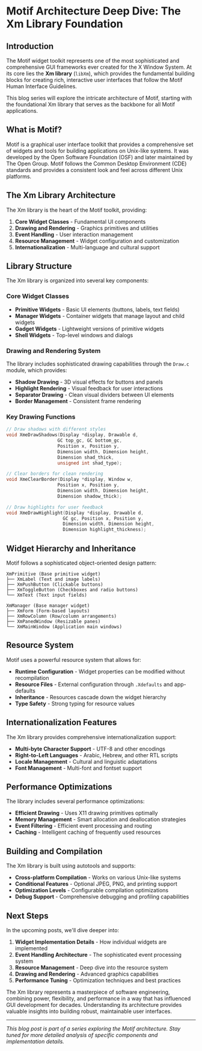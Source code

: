 # Motif Architecture Deep Dive: The Xm Library Foundation

## Introduction

The Motif widget toolkit represents one of the most sophisticated and comprehensive GUI frameworks ever created for the X Window System. At its core lies the **Xm library** (`libXm`), which provides the fundamental building blocks for creating rich, interactive user interfaces that follow the Motif Human Interface Guidelines.

This blog series will explore the intricate architecture of Motif, starting with the foundational Xm library that serves as the backbone for all Motif applications.

## What is Motif?

Motif is a graphical user interface toolkit that provides a comprehensive set of widgets and tools for building applications on Unix-like systems. It was developed by the Open Software Foundation (OSF) and later maintained by The Open Group. Motif follows the Common Desktop Environment (CDE) standards and provides a consistent look and feel across different Unix platforms.

## The Xm Library Architecture

The Xm library is the heart of the Motif toolkit, providing:

1. **Core Widget Classes** - Fundamental UI components
2. **Drawing and Rendering** - Graphics primitives and utilities
3. **Event Handling** - User interaction management
4. **Resource Management** - Widget configuration and customization
5. **Internationalization** - Multi-language and cultural support

## Library Structure

The Xm library is organized into several key components:

### Core Widget Classes

- **Primitive Widgets** - Basic UI elements (buttons, labels, text fields)
- **Manager Widgets** - Container widgets that manage layout and child widgets
- **Gadget Widgets** - Lightweight versions of primitive widgets
- **Shell Widgets** - Top-level windows and dialogs

### Drawing and Rendering System

The library includes sophisticated drawing capabilities through the `Draw.c` module, which provides:

- **Shadow Drawing** - 3D visual effects for buttons and panels
- **Highlight Rendering** - Visual feedback for user interactions
- **Separator Drawing** - Clean visual dividers between UI elements
- **Border Management** - Consistent frame rendering

### Key Drawing Functions

```c
// Draw shadows with different styles
void XmeDrawShadows(Display *display, Drawable d,
                   GC top_gc, GC bottom_gc,
                   Position x, Position y,
                   Dimension width, Dimension height, 
                   Dimension shad_thick,
                   unsigned int shad_type);

// Clear borders for clean rendering
void XmeClearBorder(Display *display, Window w,
                   Position x, Position y,
                   Dimension width, Dimension height, 
                   Dimension shadow_thick);

// Draw highlights for user feedback
void XmeDrawHighlight(Display *display, Drawable d,
                     GC gc, Position x, Position y,
                     Dimension width, Dimension height,
                     Dimension highlight_thickness);
```

## Widget Hierarchy and Inheritance

Motif follows a sophisticated object-oriented design pattern:

```
XmPrimitive (Base primitive widget)
├── XmLabel (Text and image labels)
├── XmPushButton (Clickable buttons)
├── XmToggleButton (Checkboxes and radio buttons)
└── XmText (Text input fields)

XmManager (Base manager widget)
├── XmForm (Form-based layouts)
├── XmRowColumn (Row/column arrangements)
├── XmPanedWindow (Resizable panes)
└── XmMainWindow (Application main windows)
```

## Resource System

Motif uses a powerful resource system that allows for:

- **Runtime Configuration** - Widget properties can be modified without recompilation
- **Resource Files** - External configuration through `.Xdefaults` and app-defaults
- **Inheritance** - Resources cascade down the widget hierarchy
- **Type Safety** - Strong typing for resource values

## Internationalization Features

The Xm library provides comprehensive internationalization support:

- **Multi-byte Character Support** - UTF-8 and other encodings
- **Right-to-Left Languages** - Arabic, Hebrew, and other RTL scripts
- **Locale Management** - Cultural and linguistic adaptations
- **Font Management** - Multi-font and fontset support

## Performance Optimizations

The library includes several performance optimizations:

- **Efficient Drawing** - Uses X11 drawing primitives optimally
- **Memory Management** - Smart allocation and deallocation strategies
- **Event Filtering** - Efficient event processing and routing
- **Caching** - Intelligent caching of frequently used resources

## Building and Compilation

The Xm library is built using autotools and supports:

- **Cross-platform Compilation** - Works on various Unix-like systems
- **Conditional Features** - Optional JPEG, PNG, and printing support
- **Optimization Levels** - Configurable compilation optimizations
- **Debug Support** - Comprehensive debugging and profiling capabilities

## Next Steps

In the upcoming posts, we'll dive deeper into:

1. **Widget Implementation Details** - How individual widgets are implemented
2. **Event Handling Architecture** - The sophisticated event processing system
3. **Resource Management** - Deep dive into the resource system
4. **Drawing and Rendering** - Advanced graphics capabilities
5. **Performance Tuning** - Optimization techniques and best practices

The Xm library represents a masterpiece of software engineering, combining power, flexibility, and performance in a way that has influenced GUI development for decades. Understanding its architecture provides valuable insights into building robust, maintainable user interfaces.

---

*This blog post is part of a series exploring the Motif architecture. Stay tuned for more detailed analysis of specific components and implementation details.*
